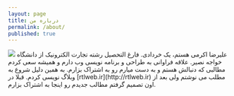 ```yaml
---
layout: page
title: درباره من
permalink: /about/
published: true
---
```


<img src="{{ site.base_url }}/img/me.jpg" class="pull-right">
علیرضا اکرمی هستم، یک خردادی. فارغ التحصیل رشته تجارت الکترونیک از دانشگاه خواجه نصیر. علاقه فراوانی به طراحی و برنامه نویسی وب دارم و همیشه سعی کردم مطالبی که دنبالش هستم و به دست میارم رو به اشتراک بزارم. به همین دلیل شروع به وبلاگ نویسی کردم. قبلا در [rtlweb.ir](http://rtlweb.ir) مطلب می نوشتم ولی بعد از اون تصمیم گرفتم مطالب جدیدم رو اینجا به اشتراک بزارم.
